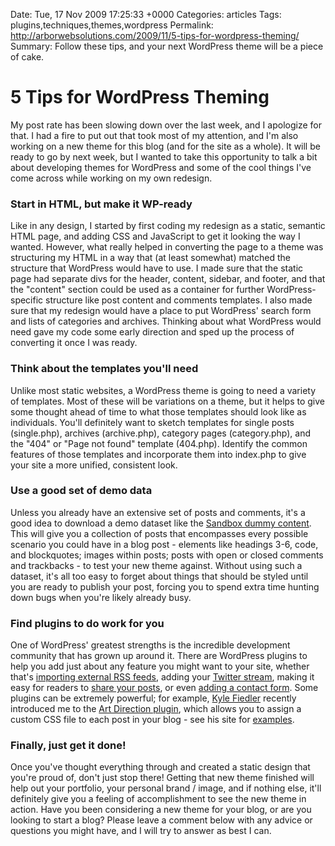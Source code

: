 Date: Tue, 17 Nov 2009 17:25:33 +0000
Categories: articles
Tags: plugins,techniques,themes,wordpress
Permalink: http://arborwebsolutions.com/2009/11/5-tips-for-wordpress-theming/
Summary: Follow these tips, and your next WordPress theme will be a piece of cake.

# 5 Tips for WordPress Theming

My post rate has been slowing down over the last week, and I apologize
for that. I had a fire to put out that took most of my attention, and
I'm also working on a new theme for this blog (and for the site as a
whole). It will be ready to go by next week, but I wanted to take this
opportunity to talk a bit about developing themes for WordPress and some
of the cool things I've come across while working on my own redesign.

### Start in HTML, but make it WP-ready

Like in any design, I started by first coding my redesign as a static,
semantic HTML page, and adding CSS and JavaScript to get it looking the
way I wanted. However, what really helped in converting the page to a
theme was structuring my HTML in a way that (at least somewhat) matched
the structure that WordPress would have to use. I made sure that the
static page had separate divs for the header, content, sidebar, and
footer, and that the "content" section could be used as a container for
further WordPress-specific structure like post content and comments
templates. I also made sure that my redesign would have a place to put
WordPress' search form and lists of categories and archives. Thinking
about what WordPress would need gave my code some early direction and
sped up the process of converting it once I was ready.

### Think about the templates you'll need

Unlike most static websites, a WordPress theme is going to need a
variety of templates. Most of these will be variations on a theme, but
it helps to give some thought ahead of time to what those templates
should look like as individuals. You'll definitely want to sketch
templates for single posts (single.php), archives (archive.php),
category pages (category.php), and the "404" or "Page not found"
template (404.php). Identify the common features of those templates and
incorporate them into index.php to give your site a more unified,
consistent look.

### Use a good set of demo data

Unless you already have an extensive set of posts and comments, it's a
good idea to download a demo dataset like the [Sandbox dummy content][].
This will give you a collection of posts that encompasses every possible
scenario you could have in a blog post - elements like headings 3-6,
code, and blockquotes; images within posts; posts with open or closed
comments and trackbacks - to test your new theme against. Without using
such a dataset, it's all too easy to forget about things that should be
styled until you are ready to publish your post, forcing you to spend
extra time hunting down bugs when you're likely already busy.

### Find plugins to do work for you

One of WordPress' greatest strengths is the incredible development
community that has grown up around it. There are WordPress plugins to
help you add just about any feature you might want to your site, whether
that's [importing external RSS feeds][], adding your [Twitter stream][],
making it easy for readers to [share your posts][], or even [adding a
contact form][]. Some plugins can be extremely powerful; for example,
[Kyle Fiedler][] recently introduced me to the [Art Direction plugin][],
which allows you to assign a custom CSS file to each post in your blog -
see his site for [examples][].

### Finally, just get it done!

Once you've thought everything through and created a static design that
you're proud of, don't just stop there! Getting that new theme finished
will help out your portfolio, your personal brand / image, and if
nothing else, it'll definitely give you a feeling of accomplishment to
see the new theme in action. Have you been considering a new theme for
your blog, or are you looking to start a blog? Please leave a comment
below with any advice or questions you might have, and I will try to
answer as best I can.

  [Sandbox dummy content]: http://sndbx.org/wp-content/uploads/sndbx-dummy-content.zip
  [importing external RSS feeds]: http://wordpress.org/extend/plugins/simplepie-plugin-for-wordpress/
    "SimplePie"
  [Twitter stream]: http://wordpress.org/extend/plugins/twitter-for-wordpress/
    "Twitter for WordPress"
  [share your posts]: http://wordpress.org/extend/plugins/share-this/
    "ShareThis"
  [adding a contact form]: http://wordpress.org/extend/plugins/contact-form-7/
    "Contact Form 7"
  [Kyle Fiedler]: http://kylefiedler.com/
  [Art Direction plugin]: http://wordpress.org/extend/plugins/art-direction/
  [examples]: http://kylefiedler.com/category/articles/
